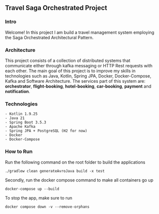 ## Travel Saga Orchestrated Project

### Intro
Welcome! In this project I am build a travel management system employing the Saga Orchestrated Architectural Pattern.
 
### Architecture
This project consists of a collection of distributed systems that communicate either through kafka messaging or HTTP Rest requests with each other. 
The main goal of this project is to improve my skills in technologies such as Java, Kotlin, Spring JPA, Docker, Docker-Compose, Kafka and Software Architecture.
The services part of this system are: **orchestrator**, **flight-booking**, **hotel-booking**, **car-booking**, **payment** and **notification**.


### Technologies
    - Kotlin 1.9.25
    - Java 21
    - Spring Boot 3.5.3
    - Apache Kafka
    - Spring JPA + PostgreSQL (H2 for now)
    - Docker
    - Docker-Compose

### How to Run
Run the following command on the root folder to build the applications
```shell
./gradlew clean generateAvroJava build -x test
```

Secondly, run the docker compose command to make all containers go up
```shell
docker-compose up --build
```

To stop the app, make sure to run
```shell
docker compose down -v --remove-orphans
```